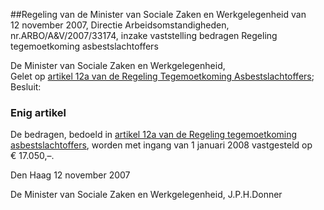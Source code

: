 <meta http-equiv='Content-Type' content='text/html; charset=utf-8' />

##Regeling van de Minister van Sociale Zaken en Werkgelegenheid van 12 november 2007, Directie Arbeidsomstandigheden, nr.ARBO/A&V/2007/33174, inzake vaststelling bedragen Regeling tegemoetkoming asbestslachtoffers

De Minister van Sociale Zaken en Werkgelegenheid,  
Gelet op [artikel 12a van de Regeling Tegemoetkoming Asbestslachtoffers](../../ministeriele-regeling/regeling/tegemoetkoming/asbestslachtoffers/BWBR0011113/README.md);
Besluit:    

### Enig  artikel  

De bedragen, bedoeld in [artikel 12a van de Regeling tegemoetkoming asbestslachtoffers](../../ministeriele-regeling/regeling/tegemoetkoming/asbestslachtoffers/BWBR0011113/README.md), worden met ingang van 1 januari 2008 vastgesteld op € 17.050,–.  

Den Haag 
12 november 2007   

De 
Minister van Sociale Zaken en Werkgelegenheid, 
J.P.H.Donner   
